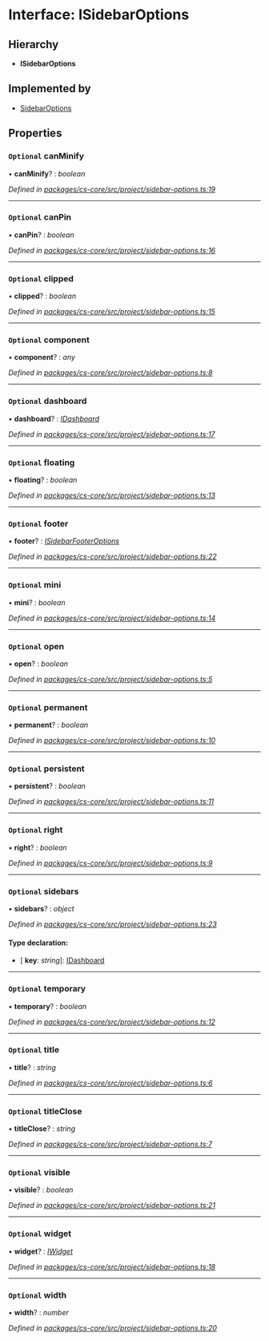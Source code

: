 # Interface: ISidebarOptions

## Hierarchy

* **ISidebarOptions**

## Implemented by

* [SidebarOptions](../classes/_cs_core_src_project_sidebar_options_.sidebaroptions.md)

## Properties

### `Optional` canMinify

• **canMinify**? : *boolean*

*Defined in [packages/cs-core/src/project/sidebar-options.ts:19](https://github.com/TNOCS/csnext/blob/34474da7/packages/cs-core/src/project/sidebar-options.ts#L19)*

___

### `Optional` canPin

• **canPin**? : *boolean*

*Defined in [packages/cs-core/src/project/sidebar-options.ts:16](https://github.com/TNOCS/csnext/blob/34474da7/packages/cs-core/src/project/sidebar-options.ts#L16)*

___

### `Optional` clipped

• **clipped**? : *boolean*

*Defined in [packages/cs-core/src/project/sidebar-options.ts:15](https://github.com/TNOCS/csnext/blob/34474da7/packages/cs-core/src/project/sidebar-options.ts#L15)*

___

### `Optional` component

• **component**? : *any*

*Defined in [packages/cs-core/src/project/sidebar-options.ts:8](https://github.com/TNOCS/csnext/blob/34474da7/packages/cs-core/src/project/sidebar-options.ts#L8)*

___

### `Optional` dashboard

• **dashboard**? : *[IDashboard](_cs_core_src_dashboard_dashboard_.idashboard.md)*

*Defined in [packages/cs-core/src/project/sidebar-options.ts:17](https://github.com/TNOCS/csnext/blob/34474da7/packages/cs-core/src/project/sidebar-options.ts#L17)*

___

### `Optional` floating

• **floating**? : *boolean*

*Defined in [packages/cs-core/src/project/sidebar-options.ts:13](https://github.com/TNOCS/csnext/blob/34474da7/packages/cs-core/src/project/sidebar-options.ts#L13)*

___

### `Optional` footer

• **footer**? : *[ISidebarFooterOptions](_cs_core_src_project_sidebar_options_.isidebarfooteroptions.md)*

*Defined in [packages/cs-core/src/project/sidebar-options.ts:22](https://github.com/TNOCS/csnext/blob/34474da7/packages/cs-core/src/project/sidebar-options.ts#L22)*

___

### `Optional` mini

• **mini**? : *boolean*

*Defined in [packages/cs-core/src/project/sidebar-options.ts:14](https://github.com/TNOCS/csnext/blob/34474da7/packages/cs-core/src/project/sidebar-options.ts#L14)*

___

### `Optional` open

• **open**? : *boolean*

*Defined in [packages/cs-core/src/project/sidebar-options.ts:5](https://github.com/TNOCS/csnext/blob/34474da7/packages/cs-core/src/project/sidebar-options.ts#L5)*

___

### `Optional` permanent

• **permanent**? : *boolean*

*Defined in [packages/cs-core/src/project/sidebar-options.ts:10](https://github.com/TNOCS/csnext/blob/34474da7/packages/cs-core/src/project/sidebar-options.ts#L10)*

___

### `Optional` persistent

• **persistent**? : *boolean*

*Defined in [packages/cs-core/src/project/sidebar-options.ts:11](https://github.com/TNOCS/csnext/blob/34474da7/packages/cs-core/src/project/sidebar-options.ts#L11)*

___

### `Optional` right

• **right**? : *boolean*

*Defined in [packages/cs-core/src/project/sidebar-options.ts:9](https://github.com/TNOCS/csnext/blob/34474da7/packages/cs-core/src/project/sidebar-options.ts#L9)*

___

### `Optional` sidebars

• **sidebars**? : *object*

*Defined in [packages/cs-core/src/project/sidebar-options.ts:23](https://github.com/TNOCS/csnext/blob/34474da7/packages/cs-core/src/project/sidebar-options.ts#L23)*

#### Type declaration:

* \[ **key**: *string*\]: [IDashboard](_cs_core_src_dashboard_dashboard_.idashboard.md)

___

### `Optional` temporary

• **temporary**? : *boolean*

*Defined in [packages/cs-core/src/project/sidebar-options.ts:12](https://github.com/TNOCS/csnext/blob/34474da7/packages/cs-core/src/project/sidebar-options.ts#L12)*

___

### `Optional` title

• **title**? : *string*

*Defined in [packages/cs-core/src/project/sidebar-options.ts:6](https://github.com/TNOCS/csnext/blob/34474da7/packages/cs-core/src/project/sidebar-options.ts#L6)*

___

### `Optional` titleClose

• **titleClose**? : *string*

*Defined in [packages/cs-core/src/project/sidebar-options.ts:7](https://github.com/TNOCS/csnext/blob/34474da7/packages/cs-core/src/project/sidebar-options.ts#L7)*

___

### `Optional` visible

• **visible**? : *boolean*

*Defined in [packages/cs-core/src/project/sidebar-options.ts:21](https://github.com/TNOCS/csnext/blob/34474da7/packages/cs-core/src/project/sidebar-options.ts#L21)*

___

### `Optional` widget

• **widget**? : *[IWidget](_cs_core_src_widget_widget_.iwidget.md)*

*Defined in [packages/cs-core/src/project/sidebar-options.ts:18](https://github.com/TNOCS/csnext/blob/34474da7/packages/cs-core/src/project/sidebar-options.ts#L18)*

___

### `Optional` width

• **width**? : *number*

*Defined in [packages/cs-core/src/project/sidebar-options.ts:20](https://github.com/TNOCS/csnext/blob/34474da7/packages/cs-core/src/project/sidebar-options.ts#L20)*
